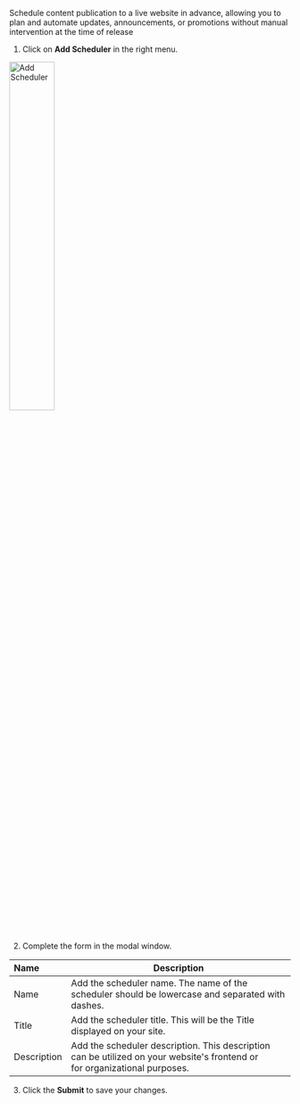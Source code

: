 Schedule content publication to a live website in advance, allowing you to plan and automate updates, announcements, or promotions without manual intervention at the time of release

1. Click on **Add Scheduler** in the right menu.

<p><img src="/static/images/folders/add-scheduler.jpg" alt="Add Scheduler" style="width: 40%;"></p>

2. Complete the form in the modal window.

**Name** | **Description**
:--- | ---
Name | Add the scheduler name. The name of the scheduler should be lowercase and separated with dashes.
Title | Add the scheduler title. This will be the Title displayed on your site. 
Description | Add the scheduler description. This description can be utilized on your website's frontend or<br> for organizational purposes.

3. Click the **Submit** to save your changes.